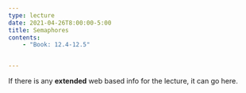 ```yaml
---
type: lecture
date: 2021-04-26T8:00:00-5:00
title: Semaphores
contents:
    - "Book: 12.4-12.5"


---
```


If there is any **extended** web based info for the lecture, it can go here.
